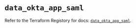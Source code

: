 # `data_okta_app_saml`

Refer to the Terraform Registory for docs: [`data_okta_app_saml`](https://registry.terraform.io/providers/okta/okta/4.0.2/docs/data-sources/app_saml).
